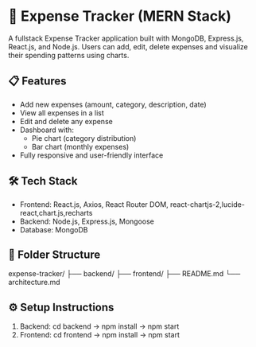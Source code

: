 # 🚀 Expense Tracker (MERN Stack)

A fullstack Expense Tracker application built with MongoDB, Express.js, React.js, and Node.js.
Users can add, edit, delete expenses and visualize their spending patterns using charts.

## 📋 Features
- Add new expenses (amount, category, description, date)
- View all expenses in a list
- Edit and delete any expense
- Dashboard with:
  - Pie chart (category distribution)
  - Bar chart (monthly expenses)
- Fully responsive and user-friendly interface


## 🛠 Tech Stack
- Frontend: React.js, Axios, React Router DOM,   react-chartjs-2,lucide-react,chart.js,recharts
- Backend: Node.js, Express.js, Mongoose
- Database: MongoDB

## 📂 Folder Structure
expense-tracker/
├── backend/
├── frontend/
├── README.md
└── architecture.md

## ⚙️ Setup Instructions
1. Backend: cd backend -> npm install -> npm start
2. Frontend: cd frontend -> npm install -> npm start


